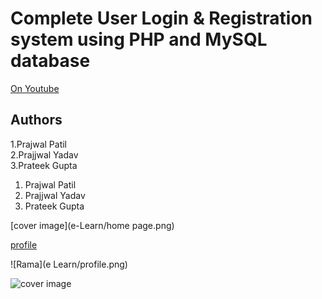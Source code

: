 # Complete User Login & Registration system using PHP and MySQL database


[On Youtube](https://youtu.be/QxZxHUf7c_0)

## Authors
1.Prajwal Patil<br>
2.Prajjwal Yadav<br>
3.Prateek Gupta<br>
<ol>
  <li>Prajwal Patil</li>
  <li>Prajjwal Yadav</li>
  <li>Prateek Gupta</li>
</ol>

[cover image](e-Learn/home page.png)

[profile](https://github.com/prajwalramagoudapatil/e-learning-website/blob/0558bccedbeedd6b2b0eb986fa95f7983ef5f7d4/e%20Learn/profile.png)

![Rama](e Learn/profile.png)

![cover image](notebooks/figures/PDSH-cover.png)
